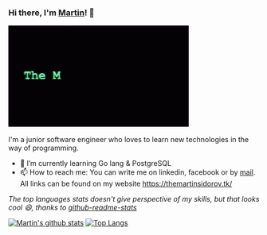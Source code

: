 ### Hi there, I'm [Martin](https://themartinsidorov.tk)! 👋

![The-Matrix-has-you](https://github.com/Matrix278/Matrix278/blob/master/assets/matrix-has-you.gif)

<!--
**Matrix278/Matrix278** is a ✨ _special_ ✨ repository because its `README.md` (this file) appears on your GitHub profile.

Here are some ideas to get you started:

- 🔭 I’m currently working on ...
- 🌱 I’m currently learning ...
- 👯 I’m looking to collaborate on ...
- 🤔 I’m looking for help with ...
- 💬 Ask me about ...
- 📫 How to reach me: ...
- 😄 Pronouns: ...
- ⚡ Fun fact: ...
-->

I'm a junior software engineer who loves to learn new technologies in the way of programming.

- 🌱 I’m currently learning Go lang & PostgreSQL
- 📫 How to reach me: You can write me on linkedin, facebook or by [mail](mailto:martin.sidrovo27@gmail.com). All links can be found on my website https://themartinsidorov.tk/

*The top languages stats doesn't give perspective of my skills, but that looks cool 😄, thanks to [github-readme-stats](https://github.com/anuraghazra/github-readme-stats)*

[![Martin's github stats](https://github-readme-stats.vercel.app/api?username=Matrix278&theme=radical&show_icons=true&line_height=40)](https://github.com/anuraghazra/github-readme-stats)
[![Top Langs](https://github-readme-stats.vercel.app/api/top-langs/?username=Matrix278&theme=radical)](https://github.com/anuraghazra/github-readme-stats)

<!--![Matrix](https://github.com/Matrix278/Matrix278/blob/master/assets/cmatrix.gif)-->
